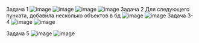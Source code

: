 Задача 1
![image](https://github.com/user-attachments/assets/dbef47fc-aa13-42cd-ac80-23a030c42c72)
![image](https://github.com/user-attachments/assets/0b9f071a-028b-4757-8d56-149d2b1b8ddd)
![image](https://github.com/user-attachments/assets/637b4c51-5b69-410f-8ea6-fd36c3cc2f5a)
![image](https://github.com/user-attachments/assets/84faa9d2-3be5-44d3-a0f3-069bf39321a6)
Задача 2
Для следующего пунката, добавила несколько объектов в бд
![image](https://github.com/user-attachments/assets/dd8e0ee3-b0d9-4b1b-9051-7924f45a2450)
![image](https://github.com/user-attachments/assets/ee4caa8d-20ee-4830-9499-65935c60a96f)
Задача 3-4
![image](https://github.com/user-attachments/assets/cece63e8-b1ab-4925-b988-e84689785eee)
![image](https://github.com/user-attachments/assets/a3d3365c-ed5b-4385-b9f5-fceb4bef556a)

Задача 5
![image](https://github.com/user-attachments/assets/0f668e91-abc1-4aea-996a-a6a4f0a8c501)
![image](https://github.com/user-attachments/assets/3768b73b-00ef-49ae-a433-c025e55cafbd)
